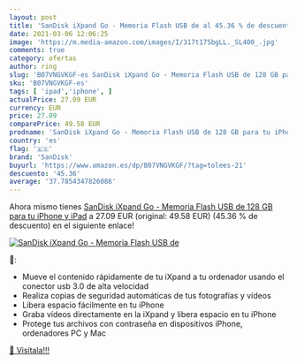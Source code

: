 ```yaml
---
layout: post
title: 'SanDisk iXpand Go - Memoria Flash USB de al 45.36 % de descuento'
date: 2021-03-06 12:06:25
image: 'https://m.media-amazon.com/images/I/317t17SbgLL._SL400_.jpg'
comments: true
category: ofertas
author: ring
slug: 'B07VNGVKGF-es SanDisk iXpand Go - Memoria Flash USB de 128 GB para tu...'
sku: 'B07VNGVKGF-es'
tags: [ 'ipad','iphone', ]
actualPrice: 27.09 EUR
currency: EUR
price: 27.09
comparePrice: 49.58 EUR
prodname: 'SanDisk iXpand Go - Memoria Flash USB de 128 GB para tu iPhone y iPad'
country: 'es'
flag: '🇪🇸'
brand: 'SanDisk'
buyurl: 'https://www.amazon.es/dp/B07VNGVKGF/?tag=tolees-21'
descuento: '45.36'
average: '37.7854347826086'
---
```


Ahora mismo tienes [SanDisk iXpand Go - Memoria Flash USB de 128 GB para tu iPhone y iPad](https://www.amazon.es/dp/B07VNGVKGF/?tag=tolees-21) a 27.09 EUR (original: 49.58 EUR) (45.36 %  de descuento) en el siguiente enlace!

[![SanDisk iXpand Go - Memoria Flash USB de](https://m.media-amazon.com/images/I/317t17SbgLL._SL400_.jpg)](https://www.amazon.es/dp/B07VNGVKGF/?tag=tolees-21)

🔎:

- Mueve el contenido rápidamente de tu iXpand a tu ordenador usando el conector usb 3.0 de alta velocidad
- Realiza copias de seguridad automáticas de tus fotografías y vídeos
- Libera espacio fácilmente en tu iPhone
- Graba vídeos directamente en la iXpand y libera espacio en tu iPhone
- Protege tus archivos con contraseña en dispositivos iPhone, ordenadores PC y Mac

[🛒 Visítala!!!](https://www.amazon.es/dp/B07VNGVKGF/?tag=tolees-21)
